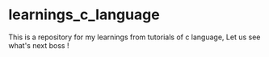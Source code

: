 # learnings_c_language
This is a repository for my learnings from tutorials of c language, Let us see what's next boss !
